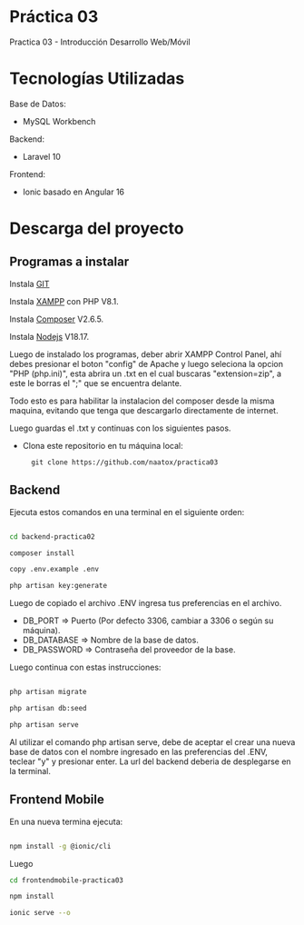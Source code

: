 # Práctica 03
Practica 03 - Introducción Desarrollo Web/Móvil


Tecnologías Utilizadas
================================================================================================================
Base de Datos:
- MySQL Workbench
  
Backend:
- Laravel 10
  
Frontend:
- Ionic basado en Angular 16

Descarga del proyecto
================================================================================================================
## Programas a instalar

Instala [GIT](https://git-scm.com/downloads)

Instala [XAMPP](https://www.apachefriends.org/es/index.html) con PHP V8.1.

Instala [Composer](https://getcomposer.org/download/) V2.6.5.

Instala [Nodejs](https://nodejs.org/en) V18.17.

Luego de instalado los programas, deber abrir XAMPP Control Panel, ahí debes presionar el boton "config" de Apache y luego seleciona la opcion "PHP (php.ini)", esta abrira un .txt en el cual buscaras "extension=zip", a este le borras el ";" que se encuentra delante.

Todo esto es para habilitar la instalacion del composer desde la misma maquina, evitando que tenga que descargarlo directamente de internet.

Luego guardas el .txt y continuas con los siguientes pasos.

- Clona este repositorio en tu máquina local: 

		git clone https://github.com/naatox/practica03


## Backend
Ejecuta estos comandos en una terminal en el siguiente orden:
```bash

cd backend-practica02

composer install

copy .env.example .env

php artisan key:generate


```
Luego de copiado el archivo .ENV ingresa tus preferencias en el archivo.
- DB_PORT => Puerto (Por defecto 3306, cambiar a 3306 o según su máquina).
- DB_DATABASE => Nombre de la base de datos.
- DB_PASSWORD => Contraseña del proveedor de la base.


Luego continua con estas instrucciones:
```bash

php artisan migrate

php artisan db:seed

php artisan serve
```
Al utilizar el comando php artisan serve, debe de aceptar el crear una nueva base de datos con el nombre ingresado en las preferencias del .ENV, teclear "y" y presionar enter.
La url del backend deberia de desplegarse en la terminal.

## Frontend Mobile
En una nueva termina ejecuta:
```bash

npm install -g @ionic/cli

```
Luego
```bash
cd frontendmobile-practica03

npm install 

ionic serve --o
```

